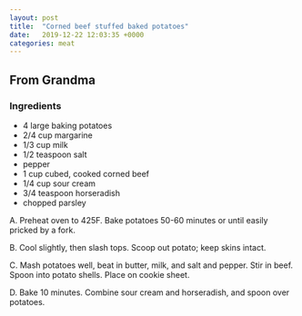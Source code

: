 ```yaml
---
layout: post
title:  "Corned beef stuffed baked potatoes"
date:   2019-12-22 12:03:35 +0000
categories: meat
---
```


## From Grandma
### Ingredients
* 4 large baking potatoes
* 2/4 cup margarine
* 1/3 cup milk
* 1/2 teaspoon salt
* pepper
* 1 cup cubed, cooked corned beef
* 1/4 cup sour cream
* 3/4 teaspoon horseradish
* chopped parsley


A. Preheat oven to 425F. Bake potatoes 50-60 minutes or until easily pricked by a fork.

B. Cool slightly, then slash tops. Scoop out potato; keep skins intact.

C. Mash potatoes well, beat in butter, milk, and salt and pepper. Stir in beef. Spoon into potato shells. Place on cookie sheet.

D. Bake 10 minutes. Combine sour cream and horseradish, and spoon over potatoes.
